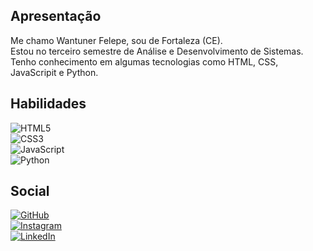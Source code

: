 ## Apresentação

Me chamo Wantuner Felepe, sou de Fortaleza (CE). <br>
Estou no terceiro semestre de Análise e Desenvolvimento de Sistemas. <br>
Tenho conhecimento em algumas tecnologias como HTML, CSS, JavaScripit e Python. <br>

## Habilidades

![HTML5](https://img.shields.io/badge/HTML5-000?style=for-the-badge&logo=html5)<br>
![CSS3](https://img.shields.io/badge/CSS3-000?style=for-the-badge&logo=css3&logoColor=264CE4)<br>
![JavaScript](https://img.shields.io/badge/JavaScript-000?style=for-the-badge&logo=javascript)<br>
![Python](https://img.shields.io/badge/Python-000?style=for-the-badge&logo=python)

## Social

[![GitHub](https://img.shields.io/badge/GitHub-000?style=for-the-badge&logo=github&logoColor=30A3DC)](https://github.com/Wantuner)<br>
[![Instagram](https://img.shields.io/badge/Instagram-000?style=for-the-badge&logo=instagram)](https://www.instagram.com/wantuner_1998/)<br>
[![LinkedIn](https://img.shields.io/badge/LinkedIn-000?style=for-the-badge&logo=linkedin&logoColor=0E76A8)](https://www.linkedin.com/in/wantuner-felipe-382995200/)
